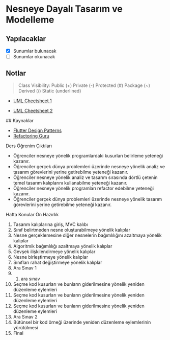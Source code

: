 # Nesneye Dayalı Tasarım ve Modelleme

## Yapılacaklar

- [x] Sunumlar bulunacak
- [ ] Sunumlar okunacak

## Notlar

> Class Visibility: Public (+) Private (-) Protected (#) Package (~) Derived (/) Static (underlined)

- [UML Cheetsheet 1](https://loufranco.com/wp-content/uploads/2023/05/uml-cheatsheet-2.0.pdf)

- [UML Cheetsheet 2](https://khalilstemmler.com/articles/uml-cheatsheet/)

## Kaynaklar

- [Flutter Design Patterns](https://flutterdesignpatterns.com/)
- [Refactoring Guru](https://refactoring.guru/)

Ders Öğrenim Çıktıları

- Öğrenciler nesneye yönelik programlardaki kusurları belirleme yeteneği kazanır.
- Öğrenciler gerçek dünya problemleri üzerinde nesneye yönelik analiz ve tasarım görevlerini yerine getirebilme yeteneği kazanır.
- Öğrenciler nesneye yönelik analiz ve tasarım sırasında dörtlü çetenin temel tasarım kalıplarını kullanabilme yeteneği kazanır.
- Öğrenciler nesneye yönelik programları refactor edebilme yeteneği kazanır.
- Öğrenciler gerçek dünya problemleri üzerinde nesneye yönelik tasarım görevlerini yerine getirebilme yeteneği kazanır.

Hafta Konular Ön Hazırlık

1. Tasarım kalıplarına giriş, MVC kalıbı
2. Sınıf belirtmeden nesne oluşturabilmeye yönelik kalıplar
3. Nesne gerçeklemesine diğer nesnelerin bağımlılığını azaltmaya yönelik kalıplar
4. Algoritmik bağımlılığı azaltmaya yönelik kalıplar
5. Gevşek ilişkilendirmeye yönelik kalıplar
6. Nesne birleştirmeye yönelik kalıplar
7. Sınıfları rahat değiştirmeye yönelik kalıplar
8. Ara Sınav 1
9. 1. ara sınav
10. Seçme kod kusurları ve bunların giderilmesine yönelik yeniden düzenleme eylemleri
11. Seçme kod kusurları ve bunların giderilmesine yönelik yeniden düzenleme eylemleri
12. Seçme kod kusurları ve bunların giderilmesine yönelik yeniden düzenleme eylemleri
13. Ara Sınav 2
14. Bütünsel bir kod örneği üzerinde yeniden düzenleme eylemlerinin yürütülmesi
15. Final
